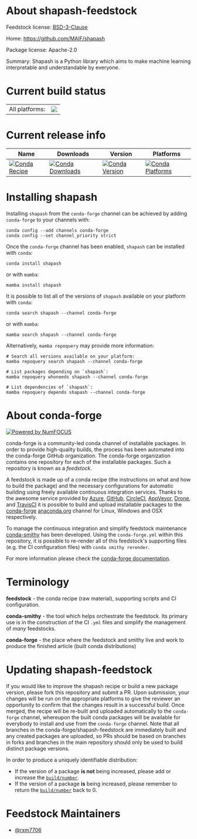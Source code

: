 About shapash-feedstock
=======================

Feedstock license: [BSD-3-Clause](https://github.com/conda-forge/shapash-feedstock/blob/main/LICENSE.txt)

Home: https://github.com/MAIF/shapash

Package license: Apache-2.0

Summary: Shapash is a Python library which aims to make machine learning interpretable and understandable by everyone.

Current build status
====================


<table><tr><td>All platforms:</td>
    <td>
      <a href="https://dev.azure.com/conda-forge/feedstock-builds/_build/latest?definitionId=18298&branchName=main">
        <img src="https://dev.azure.com/conda-forge/feedstock-builds/_apis/build/status/shapash-feedstock?branchName=main">
      </a>
    </td>
  </tr>
</table>

Current release info
====================

| Name | Downloads | Version | Platforms |
| --- | --- | --- | --- |
| [![Conda Recipe](https://img.shields.io/badge/recipe-shapash-green.svg)](https://anaconda.org/conda-forge/shapash) | [![Conda Downloads](https://img.shields.io/conda/dn/conda-forge/shapash.svg)](https://anaconda.org/conda-forge/shapash) | [![Conda Version](https://img.shields.io/conda/vn/conda-forge/shapash.svg)](https://anaconda.org/conda-forge/shapash) | [![Conda Platforms](https://img.shields.io/conda/pn/conda-forge/shapash.svg)](https://anaconda.org/conda-forge/shapash) |

Installing shapash
==================

Installing `shapash` from the `conda-forge` channel can be achieved by adding `conda-forge` to your channels with:

```
conda config --add channels conda-forge
conda config --set channel_priority strict
```

Once the `conda-forge` channel has been enabled, `shapash` can be installed with `conda`:

```
conda install shapash
```

or with `mamba`:

```
mamba install shapash
```

It is possible to list all of the versions of `shapash` available on your platform with `conda`:

```
conda search shapash --channel conda-forge
```

or with `mamba`:

```
mamba search shapash --channel conda-forge
```

Alternatively, `mamba repoquery` may provide more information:

```
# Search all versions available on your platform:
mamba repoquery search shapash --channel conda-forge

# List packages depending on `shapash`:
mamba repoquery whoneeds shapash --channel conda-forge

# List dependencies of `shapash`:
mamba repoquery depends shapash --channel conda-forge
```


About conda-forge
=================

[![Powered by
NumFOCUS](https://img.shields.io/badge/powered%20by-NumFOCUS-orange.svg?style=flat&colorA=E1523D&colorB=007D8A)](https://numfocus.org)

conda-forge is a community-led conda channel of installable packages.
In order to provide high-quality builds, the process has been automated into the
conda-forge GitHub organization. The conda-forge organization contains one repository
for each of the installable packages. Such a repository is known as a *feedstock*.

A feedstock is made up of a conda recipe (the instructions on what and how to build
the package) and the necessary configurations for automatic building using freely
available continuous integration services. Thanks to the awesome service provided by
[Azure](https://azure.microsoft.com/en-us/services/devops/), [GitHub](https://github.com/),
[CircleCI](https://circleci.com/), [AppVeyor](https://www.appveyor.com/),
[Drone](https://cloud.drone.io/welcome), and [TravisCI](https://travis-ci.com/)
it is possible to build and upload installable packages to the
[conda-forge](https://anaconda.org/conda-forge) [anaconda.org](https://anaconda.org/)
channel for Linux, Windows and OSX respectively.

To manage the continuous integration and simplify feedstock maintenance
[conda-smithy](https://github.com/conda-forge/conda-smithy) has been developed.
Using the ``conda-forge.yml`` within this repository, it is possible to re-render all of
this feedstock's supporting files (e.g. the CI configuration files) with ``conda smithy rerender``.

For more information please check the [conda-forge documentation](https://conda-forge.org/docs/).

Terminology
===========

**feedstock** - the conda recipe (raw material), supporting scripts and CI configuration.

**conda-smithy** - the tool which helps orchestrate the feedstock.
                   Its primary use is in the construction of the CI ``.yml`` files
                   and simplify the management of *many* feedstocks.

**conda-forge** - the place where the feedstock and smithy live and work to
                  produce the finished article (built conda distributions)


Updating shapash-feedstock
==========================

If you would like to improve the shapash recipe or build a new
package version, please fork this repository and submit a PR. Upon submission,
your changes will be run on the appropriate platforms to give the reviewer an
opportunity to confirm that the changes result in a successful build. Once
merged, the recipe will be re-built and uploaded automatically to the
`conda-forge` channel, whereupon the built conda packages will be available for
everybody to install and use from the `conda-forge` channel.
Note that all branches in the conda-forge/shapash-feedstock are
immediately built and any created packages are uploaded, so PRs should be based
on branches in forks and branches in the main repository should only be used to
build distinct package versions.

In order to produce a uniquely identifiable distribution:
 * If the version of a package **is not** being increased, please add or increase
   the [``build/number``](https://docs.conda.io/projects/conda-build/en/latest/resources/define-metadata.html#build-number-and-string).
 * If the version of a package **is** being increased, please remember to return
   the [``build/number``](https://docs.conda.io/projects/conda-build/en/latest/resources/define-metadata.html#build-number-and-string)
   back to 0.

Feedstock Maintainers
=====================

* [@rxm7706](https://github.com/rxm7706/)

